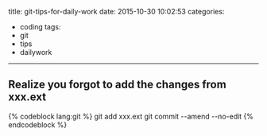 title: git-tips-for-daily-work
date: 2015-10-30 10:02:53
categories:
- coding
tags:
- git
- tips
- dailywork
---

## Realize you forgot to add the changes from xxx.ext
{% codeblock lang:git %}
git add xxx.ext
git commit --amend --no-edit
{% endcodeblock %}
